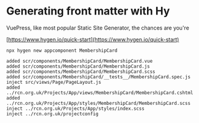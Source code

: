 # Generating front matter with Hy

VuePress, like most popular Static Site Generator, the chances are you're 

[https://www.hygen.io/quick-start](https://www.hygen.io/quick-start)
```
npx hygen new appcomponent MembershipCard

added scr/components/MembershipCard/MembershipCard.vue
added scr/components/MembershipCard/MembershipCard.js
added scr/components/MembershipCard/MembershipCard.scss
added scr/components/MembershipCard/__tests__/MembershipCard.spec.js
inject src/views/Page/PageLayout.js
added ../rcn.org.uk/Projects/App/views/MembershipCard/MembershipCard.cshtml
added ../rcn.org.uk/Projects/App/styles/MembershipCard/MembershipCard.scss
inject ../rcn.org.uk/Projects/App/styles/index.scss
inject ../rcn.org.uk/projectconfig

```
<!--stackedit_data:
eyJoaXN0b3J5IjpbLTk1MDQ4MjQ2NSwtMzE4NjEyNzkwLC0xMT
g1ODk4MDkxLC0xMjk3MzIzMDAsNDE4NTMxNDE5XX0=
-->